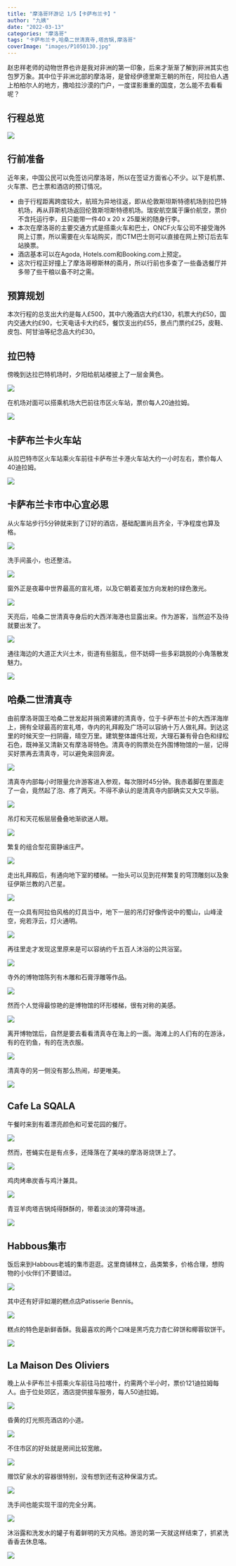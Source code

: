 ```yaml
---
title: "摩洛哥环游记 1/5【卡萨布兰卡】"
author: "九姨"
date: "2022-03-13"
categories: "摩洛哥"
tags: "卡萨布兰卡,哈桑二世清真寺,塔吉锅,摩洛哥"
coverImage: "images/P1050130.jpg"
---
```


赵忠祥老师的动物世界也许是我对非洲的第一印象，后来才渐渐了解到非洲其实也包罗万象。其中位于非洲北部的摩洛哥，是曾经伊德里斯王朝的所在，阿拉伯人遇上柏柏尔人的地方，撒哈拉沙漠的门户，一度谍影重重的国度，怎么能不去看看呢？

## 行程总览

![](images/Screen-Shot-2019-07-27-at-16.46.03.png)

## 行前准备

近年来，中国公民可以免签访问摩洛哥，所以在签证方面省心不少。以下是机票、火车票、巴士票和酒店的预订情况。

- 由于行程距离跨度较大，航班为异地往返，即从伦敦斯坦斯特德机场到拉巴特机场，再从菲斯机场返回伦敦斯坦斯特德机场。瑞安航空属于廉价航空，票价不含托运行李，且只能带一件40 x 20 x 25厘米的随身行李。
- 本次在摩洛哥的主要交通方式是搭乘火车和巴士，ONCF火车公司不接受海外​网上订票，所以需要在火车站购买，而CTM巴士则可以直接在网上预订后去车站换票。
- 酒店基本可以在Agoda, Hotels.com和Booking.com上预定。​​
- 这次行程正好撞上了摩洛哥穆斯林的斋月，所以行前也多查了一些备选餐厅并多带了些干粮以备不时之需。

## 预算规划

本次行程的总支出大约是每人£500，其中六晚酒店大约£130，机票大约£50，国内交通大约£90，七天电话卡大约£5，餐饮支出约£55，景点门票约£25，皮鞋、皮包、阿甘油等纪念品大约£30。

## 拉巴特

傍晚到达拉巴特机场时，夕阳给航站楼披上了一层金黄色。

![](images/20190518_195641.jpg)

在机场对面可以搭乘机场大巴前往市区火车站，票价每人20迪拉姆。

![](images/20190518_210015.jpg)

## 卡萨布兰卡火车站

从拉巴特市区火车站乘火车前往卡萨布兰卡港火车站大约一小时左右，票价每人40迪拉姆。

![](images/20190518_223809.jpg)

## 卡萨布兰卡市中心宜必思

从火车站步行5分钟就来到了订好的酒店，基础配置尚且齐全，干净程度也算及格。

![](images/20190518_225145.jpg)

洗手间虽小，也还整洁。

![](images/20190518_225211.jpg)

窗外正是夜幕中世界最高的宣礼塔，以及它朝着麦加方向发射的绿色激光。

![](images/20190518_225310.jpg)

天亮后，哈桑二世清真寺身后的大西洋海港也显露出来。作为游客，当然迫不及待就要出发了。

![](images/20190519_085135.jpg)

通往海边的大道正大兴土木，街道有些脏乱，但不妨碍一些多彩跳脱的小角落散发魅力。

![](images/20190519_091657-e1559564805524.jpg)

## 哈桑二世清真寺

由前摩洛哥国王哈桑二世发起并捐资筹建的清真寺，位于卡萨布兰卡的大西洋海岸上，拥有全球最高的宣礼塔，寺内的礼拜殿及广场可以容纳十万人做礼拜。到达这里的时候天空一扫阴霾，晴空万里。建筑整体雄伟壮观，大理石兼有骨白色和绿松石色，既神圣又清新又有摩洛哥特色。清真寺的购票处在外围博物馆的一层，记得买好票再去清真寺，可以避免来回奔波。

![](images/P1050130.jpg)

清真寺内部每小时限量允许游客进入参观，每次限时45分钟。我赤着脚在里面走了一会，竟然起了泡、疼了两天。不得不承认的是清真寺内部确实又大又华丽。

![](images/20190519_104724-e1559564836680.jpg)

吊灯和天花板层层叠叠地渐欲迷人眼。

![](images/P1050046.jpg)

繁复的组合型花窗静谧庄严。

![](images/20190601_145037.jpg)

走出礼拜殿后，有通向地下室的楼梯。一抬头可以见到花样繁复的穹顶雕刻以及象征伊斯兰教的八芒星。

![](images/20190519_105301.jpg)

在一众具有阿拉伯风格的灯具当中，地下一层的吊灯好像传说中的蜀山，山峰淩空，宛若浮云，灯火通明。

![](images/20190519_110209.jpg)

再往里走才发现这里原来是可以容纳约千五百人沐浴的公共浴室。

![](images/P1050104.jpg)

寺外的博物馆陈列有木雕和石膏浮雕等作品。

![](images/20190519_112811-e1560970138487.jpg)

然而个人觉得最惊艳的是博物馆的环形楼梯，很有对称的美感。

![](images/P1050113.jpg)

离开博物馆后，自然是要去看看清真寺在海上的一面。海滩上的人们有的在游泳，有的在钓鱼，有的在洗衣服。

![](images/P1050144.jpg)

清真寺的另一侧没有那么热闹，却更唯美。

![](images/20190519_115443.jpg)

## Cafe La SQALA

午餐时来到有着漂亮颜色和可爱花园的餐厅。

![](images/20190519_125211-e1559564929347.jpg)

然而，苍蝇实在是有点多，还降落在了美味的摩洛哥烧饼上了。

![](images/20190519_130710-e1559564944394.jpg)

鸡肉烤串炭香与鸡汁兼具。

![](images/20190519_133257-e1559564960513.jpg)

青豆羊肉塔吉锅炖得酥酥的，带着淡淡的薄荷味道。

![](images/20190519_133317-e1559564989705.jpg)

## Habbous集市

饭后来到Habbous老城的集市逛逛。这里商铺林立，品类繁多，价格合理，想购物的小伙伴们不要错过。

![](images/20190519_141826-e1559565015139.jpg)

其中还有好评如潮的糕点店Patisserie Bennis。

![](images/20190519_183952-e1559565029331.jpg)

糕点的特色是新鲜香酥。我最喜欢的两个口味是黑巧克力杏仁碎饼和椰蓉软饼干。

![](images/20190519_184102-e1559565042408.jpg)

## La Maison Des Oliviers

晚上从卡萨布兰卡搭乘火车前往马拉喀什，约需两个半小时，票价121迪拉姆每人。由于位处郊区，酒店提供接车服务，每人50迪拉姆。

![](images/20190520_213534.jpg)

昏黄的灯光照亮酒店的小道。

![](images/20190520_214420-e1559565560706.jpg)

不住市区的好处就是房间比较宽敞。

![](images/20190519_220849.jpg)

赠饮矿泉水的容器很特别，没有想到还有这种保温方式。

![](images/20190519_221439-e1559565072233.jpg)

洗手间也能实现干湿的完全分离。

![](images/20190519_220930.jpg)

沐浴露和洗发水的罐子有着鲜明的天方风格。游览的第一天就这样结束了，抓紧洗香香去休息咯。

![](images/20190519_221316.jpg)
